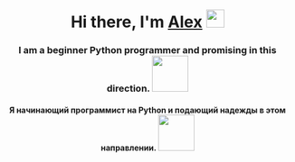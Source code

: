 <h1 align="center">Hi there, I'm <a href="https://daniilshat.ru/" target="_blank">Alex</a> 
<img src="https://github.com/blackcater/blackcater/raw/main/images/Hi.gif" height="32"/></h1>
<h3 align="center">I am a beginner Python programmer and promising in this direction. <img src="https://cdn.icon-icons.com/icons2/1508/PNG/512/python_104451.png" height="64"/</h3>
<h4 align="center">Я начинающий программист на Python и подающий надежды в этом направлении. <img src="https://cdn.icon-icons.com/icons2/1508/PNG/512/python_104451.png" height="64"/</h4>
